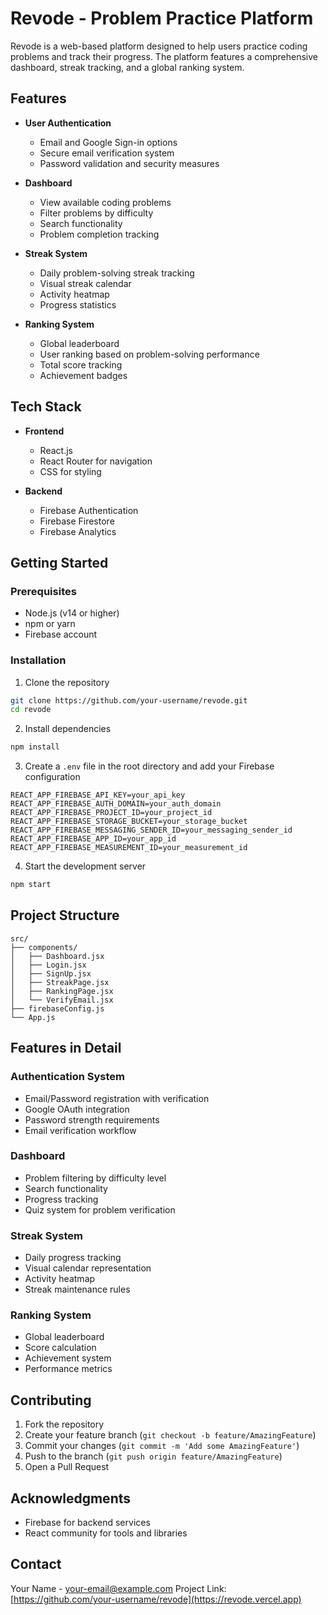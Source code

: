 # Revode - Problem Practice Platform

Revode is a web-based platform designed to help users practice coding problems and track their progress. The platform features a comprehensive dashboard, streak tracking, and a global ranking system.

## Features

- **User Authentication**
  - Email and Google Sign-in options
  - Secure email verification system
  - Password validation and security measures

- **Dashboard**
  - View available coding problems
  - Filter problems by difficulty
  - Search functionality
  - Problem completion tracking

- **Streak System**
  - Daily problem-solving streak tracking
  - Visual streak calendar
  - Activity heatmap
  - Progress statistics

- **Ranking System**
  - Global leaderboard
  - User ranking based on problem-solving performance
  - Total score tracking
  - Achievement badges

## Tech Stack

- **Frontend**
  - React.js
  - React Router for navigation
  - CSS for styling

- **Backend**
  - Firebase Authentication
  - Firebase Firestore
  - Firebase Analytics

## Getting Started

### Prerequisites

- Node.js (v14 or higher)
- npm or yarn
- Firebase account

### Installation

1. Clone the repository
```bash
git clone https://github.com/your-username/revode.git
cd revode
```

2. Install dependencies
```bash
npm install
```

3. Create a `.env` file in the root directory and add your Firebase configuration
```env
REACT_APP_FIREBASE_API_KEY=your_api_key
REACT_APP_FIREBASE_AUTH_DOMAIN=your_auth_domain
REACT_APP_FIREBASE_PROJECT_ID=your_project_id
REACT_APP_FIREBASE_STORAGE_BUCKET=your_storage_bucket
REACT_APP_FIREBASE_MESSAGING_SENDER_ID=your_messaging_sender_id
REACT_APP_FIREBASE_APP_ID=your_app_id
REACT_APP_FIREBASE_MEASUREMENT_ID=your_measurement_id
```

4. Start the development server
```bash
npm start
```

## Project Structure

```
src/
├── components/
│   ├── Dashboard.jsx
│   ├── Login.jsx
│   ├── SignUp.jsx
│   ├── StreakPage.jsx
│   ├── RankingPage.jsx
│   └── VerifyEmail.jsx
├── firebaseConfig.js
└── App.js
```

## Features in Detail

### Authentication System
- Email/Password registration with verification
- Google OAuth integration
- Password strength requirements
- Email verification workflow

### Dashboard
- Problem filtering by difficulty level
- Search functionality
- Progress tracking
- Quiz system for problem verification

### Streak System
- Daily progress tracking
- Visual calendar representation
- Activity heatmap
- Streak maintenance rules

### Ranking System
- Global leaderboard
- Score calculation
- Achievement system
- Performance metrics

## Contributing

1. Fork the repository
2. Create your feature branch (`git checkout -b feature/AmazingFeature`)
3. Commit your changes (`git commit -m 'Add some AmazingFeature'`)
4. Push to the branch (`git push origin feature/AmazingFeature`)
5. Open a Pull Request


## Acknowledgments

- Firebase for backend services
- React community for tools and libraries

## Contact

Your Name - [your-email@example.com](mailto:ishan.pathak2711@gmail.com)
Project Link: [https://github.com/your-username/revode](https://revode.vercel.app)